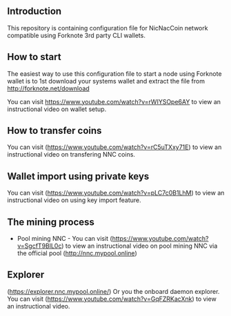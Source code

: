 ## Introduction

This repository is containing configuration file for NicNacCoin network compatible using Forknote 3rd party CLI wallets.


## How to start

The easiest way to use this configuration file to start a node using Forknote wallet is to 1st download your systems wallet and extract the file from http://forknote.net/download

You can visit https://www.youtube.com/watch?v=rWIYSOpe6AY to view an instructional video on wallet setup.


## How to transfer coins

You can visit (https://www.youtube.com/watch?v=rC5uTXxy71E) to view an instructional video on transfering NNC coins.


## Wallet import using private keys

You can visit (https://www.youtube.com/watch?v=pLC7c0B1LhM) to view an instructional video on using key import feature.


## The mining process

* Pool mining NNC - You can visit (https://www.youtube.com/watch?v=SgcfT9BlL0c) to view an instructional video on pool mining NNC
via the official pool (http://nnc.mypool.online)


## Explorer

(https://explorer.nnc.mypool.online/)
Or you the onboard daemon explorer. You can visit (https://www.youtube.com/watch?v=GqFZRKacXnk) to view an instructional video.
